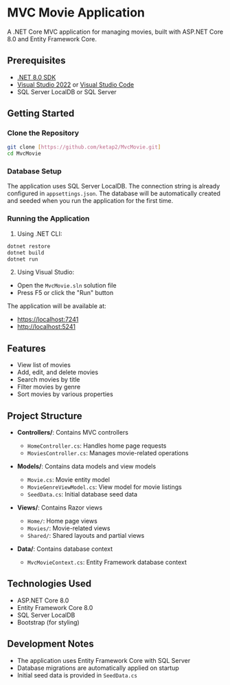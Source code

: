 # MVC Movie Application

A .NET Core MVC application for managing movies, built with ASP.NET Core 8.0 and Entity Framework Core.

## Prerequisites

- [.NET 8.0 SDK](https://dotnet.microsoft.com/download/dotnet/8.0)
- [Visual Studio 2022](https://visualstudio.microsoft.com/vs/) or [Visual Studio Code](https://code.visualstudio.com/)
- SQL Server LocalDB or SQL Server

## Getting Started

### Clone the Repository

```bash
git clone [https://github.com/ketap2/MvcMovie.git]
cd MvcMovie
```

### Database Setup

The application uses SQL Server LocalDB. The connection string is already configured in `appsettings.json`. The database will be automatically created and seeded when you run the application for the first time.

### Running the Application

1. Using .NET CLI:

```bash
dotnet restore
dotnet build
dotnet run
```

2. Using Visual Studio:

- Open the `MvcMovie.sln` solution file
- Press F5 or click the "Run" button

The application will be available at:

- [https://localhost:7241](https://localhost:7241)
- [http://localhost:5241](http://localhost:5241)

## Features

- View list of movies
- Add, edit, and delete movies
- Search movies by title
- Filter movies by genre
- Sort movies by various properties

## Project Structure

- **Controllers/**: Contains MVC controllers
  - `HomeController.cs`: Handles home page requests
  - `MoviesController.cs`: Manages movie-related operations

- **Models/**: Contains data models and view models
  - `Movie.cs`: Movie entity model
  - `MovieGenreViewModel.cs`: View model for movie listings
  - `SeedData.cs`: Initial database seed data

- **Views/**: Contains Razor views
  - `Home/`: Home page views
  - `Movies/`: Movie-related views
  - `Shared/`: Shared layouts and partial views

- **Data/**: Contains database context
  - `MvcMovieContext.cs`: Entity Framework database context

## Technologies Used

- ASP.NET Core 8.0
- Entity Framework Core 8.0
- SQL Server LocalDB
- Bootstrap (for styling)

## Development Notes

- The application uses Entity Framework Core with SQL Server
- Database migrations are automatically applied on startup
- Initial seed data is provided in `SeedData.cs`
